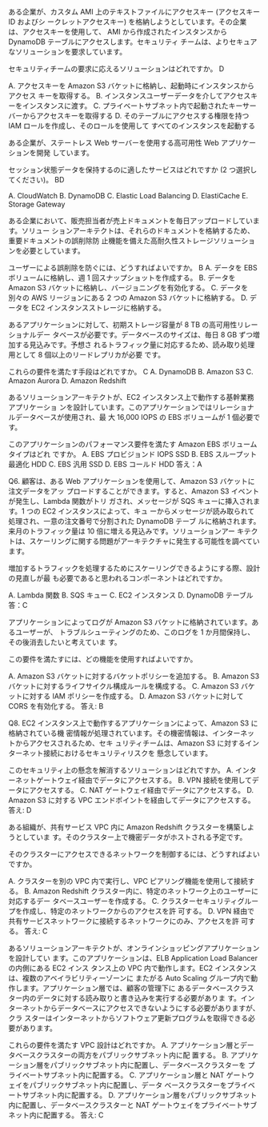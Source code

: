 ある企業が、カスタム AMI 上のテキストファイルにアクセスキー (アクセスキー ID およびシ ークレットアクセスキー) を格納しようとしています。その企業は、アクセスキーを使用して、 AMI から作成されたインスタンスから DynamoDB テーブルにアクセスします。セキュリティ チームは、よりセキュアなソリューションを要求しています。 
 
セキュリティチームの要求に応えるソリューションはどれですか。 D
 
A. アクセスキーを Amazon S3 バケットに格納し、起動時にインスタンスからアクセス キーを取得する。 B. インスタンスユーザーデータを介してアクセスキーをインスタンスに渡す。 C. プライベートサブネット内で起動されたキーサーバーからアクセスキーを取得する D. そのテーブルにアクセスする権限を持つ IAM ロールを作成し、そのロールを使用して すべてのインスタンスを起動する


ある企業が、ステートレス Web サーバーを使用する高可用性 Web アプリケーションを開発 しています。 
 
セッション状態データを保持するのに適したサービスはどれですか (2 つ選択してください)。 BD
 
A. CloudWatch  B. DynamoDB  C. Elastic Load Balancing  D. ElastiCache  E. Storage Gateway  


ある企業において、販売担当者が売上ドキュメントを毎日アップロードしています。ソリュー ションアーキテクトは、それらのドキュメントを格納するため、重要ドキュメントの誤削除防 止機能を備えた高耐久性ストレージソリューションを必要としています。 
 
ユーザーによる誤削除を防ぐには、どうすればよいですか。   B
A. データを EBS ボリュームに格納し、週 1 回スナップショットを作成する。 B. データを Amazon S3 バケットに格納し、バージョニングを有効化する。 C. データを別々の AWS リージョンにある 2 つの Amazon S3 バケットに格納する。 D. データを EC2 インスタンスストレージに格納する。 

あるアプリケーションに対して、初期ストレージ容量が 8 TB の高可用性リレーショナルデー タベースが必要です。データベースのサイズは、毎日 8 GB ずつ増加する見込みです。予想さ れるトラフィック量に対応するため、読み取り処理用として 8 個以上のリードレプリカが必要 です。 
 
これらの要件を満たす手段はどれですか。   C
A. DynamoDB  B. Amazon S3  C. Amazon Aurora  D. Amazon Redshift  


あるソリューションアーキテクトが、EC2 インスタンス上で動作する基幹業務アプリケーショ ンを設計しています。このアプリケーションではリレーショナルデータベースが使用され、最 大 16,000 IOPS の EBS ボリュームが 1 個必要です。 
 
このアプリケーションのパフォーマンス要件を満たす Amazon EBS ボリュームタイプはどれ ですか。   A. EBS プロビジョンド IOPS SSD  B. EBS スループット最適化 HDD  C. EBS 汎用 SSD  D. EBS コールド HDD  答え：A 
 
Q6. 顧客は、ある Web アプリケーションを使用して、Amazon S3 バケットに注文データをアッ プロードすることができます。すると、Amazon S3 イベントが発生し、Lambda 関数がトリ ガされ、メッセージが SQS キューに挿入されます。1 つの EC2 インスタンスによって、キュ ーからメッセージが読み取られて処理され、一意の注文番号で分割された DynamoDB テーブ ルに格納されます。来月のトラフィック量は 10 倍に増える見込みです。ソリューションアー キテクトは、スケーリングに関する問題がアーキテクチャに発生する可能性を調べています。 
 
増加するトラフィックを処理するためにスケーリングできるようにする際、設計の見直しが最 も必要であると思われるコンポーネントはどれですか。 
 
A. Lambda 関数  B. SQS キュー  C. EC2 インスタンス  D. DynamoDB テーブル  
答：C

アプリケーションによってログが Amazon S3 バケットに格納されています。あるユーザーが、 トラブルシューティングのため、このログを 1 か月間保持し、その後消去したいと考えていま す。 
 
この要件を満たすには、どの機能を使用すればよいですか。 
 
A. Amazon S3 バケットに対するバケットポリシーを追加する。 B. Amazon S3 バケットに対するライフサイクル構成ルールを構成する。 C. Amazon S3 バケットに対する IAM ポリシーを作成する。 D. Amazon S3 バケットに対して CORS を有効化する。  答え: B 
 
Q8. EC2 インスタンス上で動作するアプリケーションによって、Amazon S3 に格納されている機 密情報が処理されています。その機密情報は、インターネットからアクセスされるため、セキ ュリティチームは、Amazon S3 に対するインターネット接続におけるセキュリティリスクを 懸念しています。 
 
このセキュリティ上の懸念を解消するソリューションはどれですか。   A. インターネットゲートウェイ経由でデータにアクセスする。 B. VPN 接続を使用してデータにアクセスする。 C. NAT ゲートウェイ経由でデータにアクセスする。 D. Amazon S3 に対する VPC エンドポイントを経由してデータにアクセスする。  答え: D 

ある組織が、共有サービス VPC 内に Amazon Redshift クラスターを構築しようとしていま す。そのクラスター上で機密データがホストされる予定です。 
 
そのクラスターにアクセスできるネットワークを制御するには、どうすればよいですか。 
 
A. クラスターを別の VPC 内で実行し、VPC ピアリング機能を使用して接続する。 B. Amazon Redshift クラスター内に、特定のネットワーク上のユーザーに対応するデー タベースユーザーを作成する。 C. クラスターセキュリティグループを作成し、特定のネットワークからのアクセスを許 可する。 D. VPN 経由で共有サービスネットワークに接続するネットワークにのみ、アクセスを許 可する。  答え: C 
 
 あるソリューションアーキテクトが、オンラインショッピングアプリケーションを設計してい ます。このアプリケーションは、ELB Application Load Balancer の内側にある EC2 インス タンス上の VPC 内で動作します。EC2 インスタンスは、複数のアベイラビリティーゾーンに またがる Auto Scaling グループ内で動作します。アプリケーション層では、顧客の管理下に あるデータベースクラスター内のデータに対する読み取りと書き込みを実行する必要がありま す。インターネットからデータベースにアクセスできないようにする必要がありますが、クラ スターはインターネットからソフトウェア更新プログラムを取得できる必要があります。 
 
これらの要件を満たす VPC 設計はどれですか。   A. アプリケーション層とデータベースクラスターの両方をパブリックサブネット内に配 置する。  B. アプリケーション層をパブリックサブネット内に配置し、データベースクラスターを プライベートサブネット内に配置する。 C. アプリケーション層と NAT ゲートウェイをパブリックサブネット内に配置し、データ ベースクラスターをプライベートサブネット内に配置する。 D. アプリケーション層をパブリックサブネット内に配置し、データベースクラスターと NAT ゲートウェイをプライベートサブネット内に配置する。 答え: C 
 
 